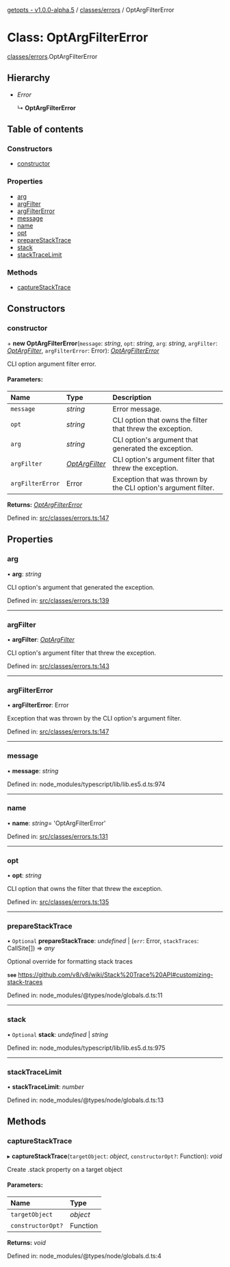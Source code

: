 [getopts - v1.0.0-alpha.5](../README.md) / [classes/errors](../modules/classes_errors.md) / OptArgFilterError

# Class: OptArgFilterError

[classes/errors](../modules/classes_errors.md).OptArgFilterError

## Hierarchy

- _Error_

  ↳ **OptArgFilterError**

## Table of contents

### Constructors

- [constructor](classes_errors.optargfiltererror.md#constructor)

### Properties

- [arg](classes_errors.optargfiltererror.md#arg)
- [argFilter](classes_errors.optargfiltererror.md#argfilter)
- [argFilterError](classes_errors.optargfiltererror.md#argfiltererror)
- [message](classes_errors.optargfiltererror.md#message)
- [name](classes_errors.optargfiltererror.md#name)
- [opt](classes_errors.optargfiltererror.md#opt)
- [prepareStackTrace](classes_errors.optargfiltererror.md#preparestacktrace)
- [stack](classes_errors.optargfiltererror.md#stack)
- [stackTraceLimit](classes_errors.optargfiltererror.md#stacktracelimit)

### Methods

- [captureStackTrace](classes_errors.optargfiltererror.md#capturestacktrace)

## Constructors

### constructor

\+ **new OptArgFilterError**(`message`: _string_, `opt`: _string_, `arg`: _string_, `argFilter`: [_OptArgFilter_](../interfaces/interfaces_schema.optargfilter.md), `argFilterError`: Error): [_OptArgFilterError_](classes_errors.optargfiltererror.md)

CLI option argument filter error.

#### Parameters:

| Name             | Type                                                              | Description                                                    |
| :--------------- | :---------------------------------------------------------------- | :------------------------------------------------------------- |
| `message`        | _string_                                                          | Error message.                                                 |
| `opt`            | _string_                                                          | CLI option that owns the filter that threw the exception.      |
| `arg`            | _string_                                                          | CLI option's argument that generated the exception.            |
| `argFilter`      | [_OptArgFilter_](../interfaces/interfaces_schema.optargfilter.md) | CLI option's argument filter that threw the exception.         |
| `argFilterError` | Error                                                             | Exception that was thrown by the CLI option's argument filter. |

**Returns:** [_OptArgFilterError_](classes_errors.optargfiltererror.md)

Defined in: [src/classes/errors.ts:147](https://github.com/prasadrajandran/node-getopts/blob/086dff0/src/classes/errors.ts#L147)

## Properties

### arg

• **arg**: _string_

CLI option's argument that generated the exception.

Defined in: [src/classes/errors.ts:139](https://github.com/prasadrajandran/node-getopts/blob/086dff0/src/classes/errors.ts#L139)

---

### argFilter

• **argFilter**: [_OptArgFilter_](../interfaces/interfaces_schema.optargfilter.md)

CLI option's argument filter that threw the exception.

Defined in: [src/classes/errors.ts:143](https://github.com/prasadrajandran/node-getopts/blob/086dff0/src/classes/errors.ts#L143)

---

### argFilterError

• **argFilterError**: Error

Exception that was thrown by the CLI option's argument filter.

Defined in: [src/classes/errors.ts:147](https://github.com/prasadrajandran/node-getopts/blob/086dff0/src/classes/errors.ts#L147)

---

### message

• **message**: _string_

Defined in: node_modules/typescript/lib/lib.es5.d.ts:974

---

### name

• **name**: _string_= 'OptArgFilterError'

Defined in: [src/classes/errors.ts:131](https://github.com/prasadrajandran/node-getopts/blob/086dff0/src/classes/errors.ts#L131)

---

### opt

• **opt**: _string_

CLI option that owns the filter that threw the exception.

Defined in: [src/classes/errors.ts:135](https://github.com/prasadrajandran/node-getopts/blob/086dff0/src/classes/errors.ts#L135)

---

### prepareStackTrace

• `Optional` **prepareStackTrace**: _undefined_ \| (`err`: Error, `stackTraces`: CallSite[]) => _any_

Optional override for formatting stack traces

**`see`** https://github.com/v8/v8/wiki/Stack%20Trace%20API#customizing-stack-traces

Defined in: node_modules/@types/node/globals.d.ts:11

---

### stack

• `Optional` **stack**: _undefined_ \| _string_

Defined in: node_modules/typescript/lib/lib.es5.d.ts:975

---

### stackTraceLimit

• **stackTraceLimit**: _number_

Defined in: node_modules/@types/node/globals.d.ts:13

## Methods

### captureStackTrace

▸ **captureStackTrace**(`targetObject`: _object_, `constructorOpt?`: Function): _void_

Create .stack property on a target object

#### Parameters:

| Name              | Type     |
| :---------------- | :------- |
| `targetObject`    | _object_ |
| `constructorOpt?` | Function |

**Returns:** _void_

Defined in: node_modules/@types/node/globals.d.ts:4
